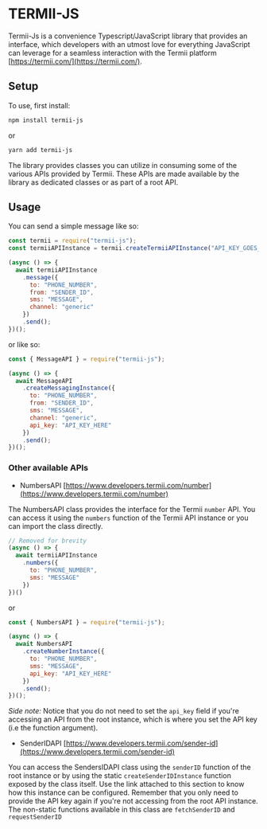 TERMII-JS
==============================================================================================================================

Termii-Js is a convenience Typescript/JavaScript library that provides an interface, which developers with an utmost love for everything JavaScript can leverage for a seamless interaction with the Termii platform [https://termii.com/](https://termii.com/).


## Setup

To use, first install:

```sh
npm install termii-js
```

or

```sh
yarn add termii-js
```

The library provides classes you can utilize in consuming some of the various APIs provided by Termii. These APIs are made available by the library as dedicated classes or as part of a root API.

## Usage

You can send a simple message like so:

```javascript
const termii = require("termii-js");
const termiiAPIInstance = termii.createTermiiAPIInstance("API_KEY_GOES_HERE"); // You can also use destructuring instead

(async () => {
  await termiiAPIInstance
    .message({
      to: "PHONE_NUMBER",
      from: "SENDER_ID",
      sms: "MESSAGE",
      channel: "generic"
    })
    .send();
})();
```

or like so:

```javascript
const { MessageAPI } = require("termii-js");

(async () => {
  await MessageAPI
    .createMessagingInstance({
      to: "PHONE_NUMBER",
      from: "SENDER_ID",
      sms: "MESSAGE",
      channel: "generic",
      api_key: "API_KEY_HERE"
    })
    .send();
})();
```

### Other available APIs

* NumbersAPI [https://www.developers.termii.com/number](https://www.developers.termii.com/number)

The NumbersAPI class provides the interface for the Termii `number` API. You can access it using the `numbers` function of the Termii API instance or you can import the class directly.

```javascript
// Removed for brevity
(async () => {
  await termiiAPIInstance
    .numbers({
      to: "PHONE_NUMBER",
      sms: "MESSAGE"
    })
})()
```

or

```javascript
const { NumbersAPI } = require("termii-js");

(async () => {
  await NumbersAPI
    .createNumberInstance({
      to: "PHONE_NUMBER",
      sms: "MESSAGE",
      api_key: "API_KEY_HERE"
    })
    .send();
})();
```

*Side note:* Notice that you do not need to set the `api_key` field if you're accessing an API from the root instance, which is where you set the API key (i.e the function argument).


* SenderIDAPI [https://www.developers.termii.com/sender-id](https://www.developers.termii.com/sender-id)

You can access the SendersIDAPI class using the `senderID` function of the root instance or by using the static `createSenderIDInstance` function exposed by the class itself. Use the link attached to this section to know how this instance can be configured. Remember that you only need to provide the API key again if you're not accessing from the root API instance. The non-static functions available in this class are `fetchSenderID` and `requestSenderID`